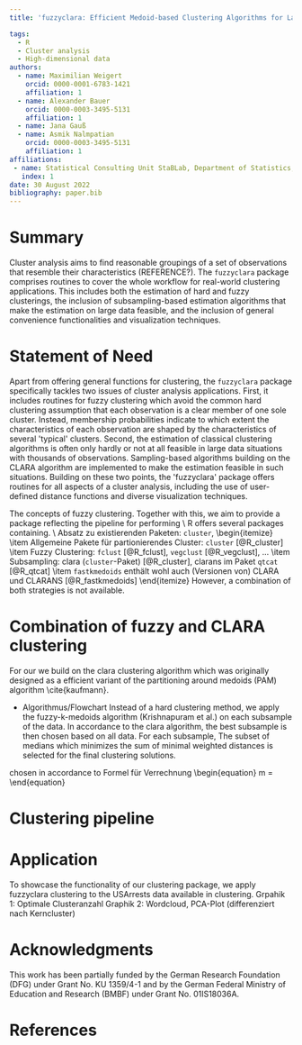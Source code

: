 ```yaml
---
title: 'fuzzyclara: Efficient Medoid-based Clustering Algorithms for Large and Fuzzy Data'

tags:
  - R
  - Cluster analysis
  - High-dimensional data
authors:
  - name: Maximilian Weigert
    orcid: 0000-0001-6783-1421
    affiliation: 1
  - name: Alexander Bauer
    orcid: 0000-0003-3495-5131
    affiliation: 1
  - name: Jana Gauß
  - name: Asmik Nalmpatian
    orcid: 0000-0003-3495-5131
    affiliation: 1
affiliations:
 - name: Statistical Consulting Unit StaBLab, Department of Statistics, LMU Munich, Germany
   index: 1
date: 30 August 2022
bibliography: paper.bib
---
```


# Summary

Cluster analysis aims to find reasonable groupings of a set of observations
that resemble their characteristics (REFERENCE?).
The `fuzzyclara` package comprises routines to cover the whole workflow for
real-world clustering applications.
This includes both the estimation of hard and fuzzy clusterings,
the inclusion of subsampling-based estimation algorithms that make the
estimation on large data feasible, and the inclusion of general
convenience functionalities and visualization techniques.


# Statement of Need

Apart from offering general functions for clustering, the `fuzzyclara` package
specifically tackles two issues of cluster analysis applications.
First, it includes routines for fuzzy clustering which avoid the common hard
clustering assumption that each observation is a clear member of one sole cluster.
Instead, membership probabilities indicate to which extent the characteristics
of each observation are shaped by the characteristics of several 'typical' clusters.
Second, the estimation of classical clustering algorithms is often only hardly
or not at all feasible in large data situations with thousands of observations.
Sampling-based algorithms building on the CLARA algorithm are implemented to
make the estimation feasible in such situations.
Building on these two points, the 'fuzzyclara' package offers routines for all
aspects of a cluster analysis, including the use of user-defined distance
functions and diverse visualization techniques.

The concepts of fuzzy clustering. Together with this, we aim to provide a package
reflecting the pipeline for performing 
\\ R offers several packages containing. 
\\ Absatz zu existierenden Paketen: `cluster`,
\begin{itemize}
\item Allgemeine Pakete für partionierendes Cluster: `cluster` [@R_cluster]
\item Fuzzy Clustering: `fclust` [@R_fclust], `vegclust` [@R_vegclust], ...
\item Subsampling: clara (`cluster`-Paket) [@R_cluster], clarans im Paket `qtcat` [@R_qtcat]
\item `fastkmedoids` enthält wohl auch (Versionen von) CLARA und CLARANS [@R_fastkmedoids]
\end{itemize}
However, a combination of both strategies is not available.

# Combination of fuzzy and CLARA clustering
For our we build on the clara clustering algorithm which was originally
designed as a efficient variant of the partitioning around medoids (PAM) algorithm
\cite{kaufmann}.
- Algorithmus/Flowchart
Instead of a hard clustering method, we apply the fuzzy-k-medoids algorithm
(Krishnapuram et al.) on each subsample of the data. In accordance to the
clara algorithm, the best subsample is then chosen based on all data. For each
subsample, 
The subset of 
medians which minimizes the sum of minimal weighted distances is selected for
the final clustering solutions. 

chosen in accordance to 
Formel für Verrechnung
\begin{equation}
m = 
\end{equation}

# Clustering pipeline

# Application
To showcase the functionality of our clustering package, we apply fuzzyclara
clustering to the USArrests data available in clustering.
Grpahik 1: Optimale Clusteranzahl
Graphik 2: Wordcloud, PCA-Plot (differenziert nach Kerncluster)




# Acknowledgments

This work has been partially funded by the German Research Foundation (DFG) under Grant No. KU 1359/4-1 and by the German Federal Ministry of Education and Research (BMBF) under Grant No. 01IS18036A.

# References
